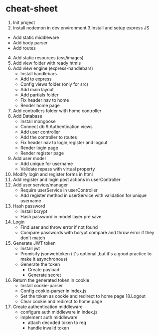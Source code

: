 # cheat-sheet

1. Init project
2. Install nodemon in dev environment
3.Install and setup express JS

- Add static middleware 
- Add body parser
- Add routes

4. Add static resources (css/images) 
5. Add view folder with ready htmls
6. Add view engine (express-handlebars)
    * Install handlebars
    * Add to express
    * Config views folder (only for src)
    * Add main layout
    * Add partials folder
    * Fix header nav to home
    * Render home page
7. Add controllers folder with home controller
8. Add Database
    * Install mongoose
    * Connect db
9.Authentication views
    * Add user controller
    * Add the controller to routes
    * Fix header nav to login,register and logout
    * Render login page
    * Render register page
10. Add user model
    * Add unique for username 
    * Validate repass with virtual property
11. Modify login and register forms in html
12. Add register and login post actions in userController
13. Add user service/manager
    * Require userService in userController
    * Add register method in userService with validation for unique username
14. Hash password
    * Install bcrypt
    * Hash password in model layer pre save
15. Login 
    * Find user and throw error if not found
    * Compare passwords with bcrypt compare and throw error if they don't match
16. Generate JWT token
    * Install jwt
    * Promisify jsonwebtoken (it's optional ,but it's a good practice to make it asynchronous)
    * Generate the token 
        * Create payload
        * Generate secret
17. Return the generated token in cookie
    * Install cookie-parser
    * Config cookie-parser in index.js
    * Set the token as cookie and redirect to home page
18.Logout
    * Clear cookie and redirect to home page
19. Create authentication middleware
    * configure auth middleware in index.js
    * implement auth middleware 
        * attach decoded token to req
        * handle invalid token